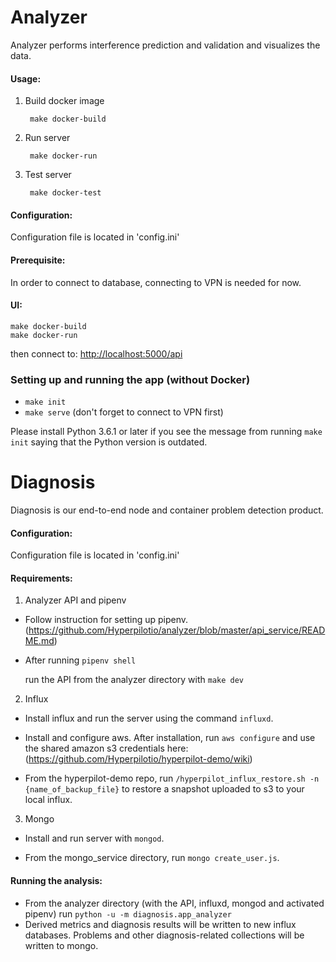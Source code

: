 # Analyzer
Analyzer performs interference prediction and validation and visualizes the data.

#### Usage:
	
1. Build docker image

 		make docker-build
 	
2. Run server

		make docker-run
		
3. Test server 

		make docker-test
		
#### Configuration:
Configuration file is located in 'config.ini'

	
#### Prerequisite:
In order to connect to database, connecting to VPN is needed for now.

#### UI:
	make docker-build
	make docker-run
	
then connect to: [http://localhost:5000/api](http://localhost:5000/api)


### Setting up and running the app (without Docker)
- `make init`
- `make serve` (don't forget to connect to VPN first)

Please install Python 3.6.1 or later if you see the message from running `make init` saying that the Python version is outdated.


# Diagnosis
Diagnosis is our end-to-end node and container problem detection product.

#### Configuration:
Configuration file is located in 'config.ini'

#### Requirements:
1. Analyzer API and pipenv

- Follow instruction for setting up pipenv. (https://github.com/Hyperpilotio/analyzer/blob/master/api_service/README.md)

- After running
	`pipenv shell`

	run the API from the analyzer directory with
	`make dev` 

2. Influx

- Install influx and run the server using the command `influxd`.

- Install and configure aws. After installation, run
	`aws configure` and use the shared amazon s3 credentials here: (https://github.com/Hyperpilotio/hyperpilot-demo/wiki)

- From the hyperpilot-demo repo, run 
	`/hyperpilot_influx_restore.sh -n {name_of_backup_file}` to restore a snapshot uploaded to s3 to your local influx.

3. Mongo
- Install and run server with `mongod`.

- From the mongo_service directory, run `mongo create_user.js`. 

#### Running the analysis:
- From the analyzer directory (with the API, influxd, mongod and activated pipenv) run `python -u -m diagnosis.app_analyzer`
- Derived metrics and diagnosis results will be written to new influx databases. Problems and other diagnosis-related collections will be written to mongo. 
